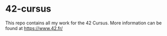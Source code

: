 # 42-cursus

This repo contains all my work for the 42 Cursus. More information can be found at https://www.42.fr/
